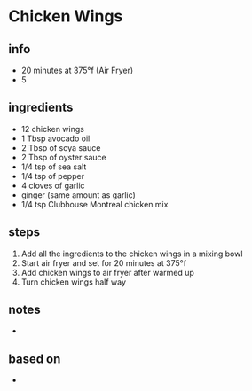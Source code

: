 # Chicken Wings  

## info  
* 20 minutes at 375°f (Air Fryer)
* 5

## ingredients
* 12 chicken wings
* 1 Tbsp avocado oil
* 2 Tbsp of soya sauce
* 2 Tbsp of oyster sauce
* 1/4 tsp of sea salt
* 1/4 tsp of pepper
* 4 cloves of garlic
* ginger (same amount as garlic)
* 1/4 tsp Clubhouse Montreal chicken mix

## steps  
1.  Add all the ingredients to the chicken wings in a mixing bowl
2.  Start air fryer and set for 20 minutes at 375°f
3.  Add chicken wings to air fryer after warmed up
4.  Turn chicken wings half way

## notes  
* 

## based on  
* 
